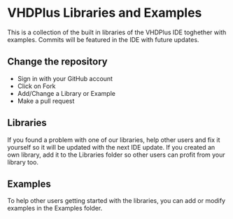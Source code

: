 # VHDPlus Libraries and Examples
This is a collection of the built in libraries of the VHDPlus IDE toghether with examples. Commits will be featured in the IDE with future updates.

## Change the repository
- Sign in with your GitHub account
- Click on Fork
- Add/Change a Library or Example
- Make a pull request

## Libraries
If you found a problem with one of our libraries, help other users and fix it yourself so it will be updated with the next IDE update.
If you created an own library, add it to the Libraries folder so other users can profit from your library too.

## Examples
To help other users getting started with the libraries, you can add or modify examples in the Examples folder.
